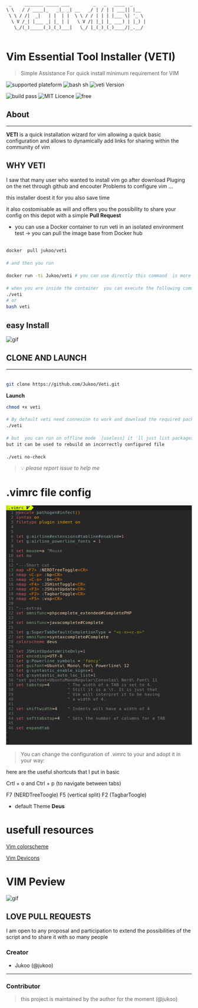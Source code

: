 ```
 _     _______ _____ ___         _   _   ____  _     
\ \   / / ____|_   _|_ _| __   _/ | / | | ___|| |__  
 \ \ / /|  _|   | |  | |  \ \ / / | | | |___ \| '_ \ 
  \ V /_| |___ _| |_ | |   \ V /| |_| |_ ___) | |_) |
   \_/(_)_____(_)_(_)___|   \_/ |_(_)_(_)____/|_.__/ 
    

```

# Vim Essential Tool Installer (VETI) 

> Simple Assistance For quick install minimum requirement  for VIM 


![supported plateform](https://img.shields.io/badge/Dist-debian-red.svg?longCache=true&style=flat-square) 
![bash sh](https://img.shields.io/badge/Programmed%20in%20-shell-yellowgreen.svg?longCache=true&style=flat-square)
![veti Version](https://img.shields.io/badge/VeTi%20-v1.1.5[beta]-blue.svg?longCache=true&style=flat-square)

![build pass](https://img.shields.io/continuousphp/git-hub/doctrine/dbal/master.svg?longCache=true&style=flat-square)
![MIT Licence](https://img.shields.io/dub/l/vibe-d.svg?longCache=true&style=flat-square)
![free](https://img.shields.io/badge/Price%20-Free-green.svg?longCache=true&style=flat-square)


## About 
----

**VETI**  is a quick installation wizard for vim allowing a quick basic configuration and allows to dynamically add links for sharing within the community of vim


## WHY VETI 

I saw that many user who wanted to install vim go after download Pluging on the net through github and encouter Problems to configure vim ...

this installer doest it for you also save time 

it also costomisable as will and offers you the possibility to share your config on this depot with a simple **Pull Request**  

* you can use a Docker container to run veti in an isolated environment test 
->  you can pull the image base from Docker hub
 
```bash 

docker  pull jukoo/veti  

# and then you run 

docker run -ti Jukoo/veti # you can use directly this command  is more usefull  

# when you are inside the container  you can execute the following command to run veti 
./veti  
# or 
bash veti 

``` 

## easy Install 

![gif](/Imgs/demo.gif)


## CLONE AND LAUNCH
----

```bash

git clone https://github.com/Jukoo/Veti.git

```
**Launch**

```bash
chmod +x veti 

# By default veti need connexion to work and download the required package to make the installation  
./veti

# but  you can run on offline mode  [useless] it 'll just list packages already installed and plugins to download 
but it can be used to rebuild an incorrectly configured file 

./veti no-check 

```
> :bulb: _please report issue to help me_ 

# .vimrc file config 

![vimrc](Imgs/vimrc.png)


> You can change the configuration of .vimrc to your and adopt it in your way:

  here are the useful shortcuts that I put in basic

  Crtl + o and Ctrl + p (to navigate between tabs)

  F7 (NERDTreeToogle)
  F5 (vertical split)
  F2 (TagbarToogle)

* default Theme **Deus**


# usefull resources  

[Vim colorscheme ](http://vimcolors.com)

[Vim Devicons](https://github.com/ryanoasis/vim-devicons)

# VIM Peview 

![gif](/Imgs/vimtest.gif)


## LOVE PULL REQUESTS 

I am open to any proposal and participation to extend the possibilities of the script and to share it with so many people


### Creator

* Jukoo (@jukoo)
---

### Contributor
    
> this project is maintained by the author for the moment (@jukoo) 
